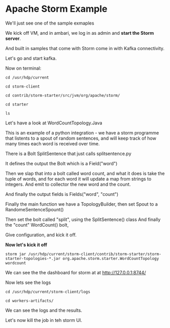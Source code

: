 # Apache Storm Example

We'll just see one of the sample exmaples

We kick off VM, and in ambari, we log in as admin and **start the Storm server**.

And built in samples that come with Storm come in with Kafka connectivity.

Let's go and start kafka.

Now on terminal:

```
cd /usr/hdp/current

cd storm-client

cd contrib/storm-starter/src/jvm/org/apache/storm/

cd starter

ls
```

Let's have a look at WordCountTopology.Java

This is an example of a python integration - we have a storm programme that listents to a spout of random sentences, and will keep track of how many times each word is received over time.

There is a Bolt SplitSentence that just calls splitsentence.py

It defines the output the Bolt which is a Field("word")

Then we slap that into a bolt called word count, and what it does is take the tuple of words, and for each word it will update a map from strings to integers. And emit to collector the new word and the count.

And finally the output fields is Fields("word", "count")

Finally the main function we have a TopologyBuilder, then set Spout to a RandomeSentenceSpount()

Then set the bolt called "split", using the SplitSentence() class
And finally the "count" WordCount() bolt, 

Give configuration, and kick it off.

**Now let's kick it off**

```
storm jar /usr/hdp/current/storm-client/contrib/storm-starter/storm-starter-topologies-*.jar org.apache.storm.starter.WordCountTopology wordcount
```

We can see the the dashboard for storm at at http://127.0.0.1:8744/

Now lets see the logs

```
cd /usr/hdp/current/storm-client/logs

cd workers-artifacts/
```

We can see the logs and the results.

Let's now kill the job in teh storm UI.








